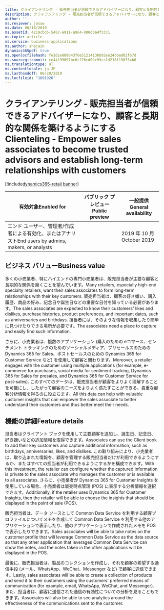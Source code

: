 ```yaml
---
title: クライアンテリング - 販売担当者が信頼できるアドバイザーになり、顧客と長期的な関係を築けるようにする
description: クライアンテリング - 販売担当者が信頼できるアドバイザーになり、顧客と長期的な関係を築けるようにする
author: ''
ms.reviewer: josaw
ms.date: 06/18/2019
ms.assetid: 4219cbd5-546c-e911-a964-000d3a4f33c1
ms.topic: article
ms.service: business-applications
ms.author: shajain
dynamics365pdf: true
ms.openlocfilehash: fe161e889b43f0e51214138892ee24bbad02f67d
ms.sourcegitcommit: ce44199897bc0c276cd02c99cc1d216f198734b0
ms.translationtype: HT
ms.contentlocale: ja-JP
ms.lasthandoff: 06/20/2019
ms.locfileid: "1691926"
---
```

# <a name="clienteling---empower-sales-associates-to-become-trusted-advisors-and-establish-long-term-relationships-with-customers"></a><span data-ttu-id="288f1-103">クライアンテリング - 販売担当者が信頼できるアドバイザーになり、顧客と長期的な関係を築けるようにする</span><span class="sxs-lookup"><span data-stu-id="288f1-103">Clienteling - Empower sales associates to become trusted advisors and establish long-term relationships with customers</span></span>
[!include[dynamics365-retail banner](../includes/dynamics365-retail.md)]

| <span data-ttu-id="288f1-104">有効対象</span><span class="sxs-lookup"><span data-stu-id="288f1-104">Enabled for</span></span>    |  <span data-ttu-id="288f1-105">パブリック プレビュー</span><span class="sxs-lookup"><span data-stu-id="288f1-105">Public preview</span></span> | <span data-ttu-id="288f1-106">一般提供</span><span class="sxs-lookup"><span data-stu-id="288f1-106">General availability</span></span> | 
| ---------- | ---------- |---------- |
|<span data-ttu-id="288f1-107">エンド ユーザー、管理者/作成者による有効化、またはアナリスト</span><span class="sxs-lookup"><span data-stu-id="288f1-107">End users by admins, makers, or analysts</span></span>|| <span data-ttu-id="288f1-108">2019 年 10 月</span><span class="sxs-lookup"><span data-stu-id="288f1-108">October 2019</span></span>|


## <a name="business-value"></a><span data-ttu-id="288f1-109">ビジネス バリュー</span><span class="sxs-lookup"><span data-stu-id="288f1-109">Business value</span></span>
<!-- bv start -->
<span data-ttu-id="288f1-110">多くの小売業者、特にハイエンドの専門小売業者は、販売担当者が主要な顧客と長期的な関係を築くことを望んでいます。</span><span class="sxs-lookup"><span data-stu-id="288f1-110">Many retailers, especially high-end specialty retailers, want their sales associates to form long-term relationships with their key customers.</span></span> <span data-ttu-id="288f1-111">販売担当者は、顧客の好き嫌い、購入履歴、商品の好み、記念日や誕生日などの重要な日付を知っている必要があります。</span><span class="sxs-lookup"><span data-stu-id="288f1-111">The sales associates are expected to know their customers' likes and dislikes, purchase histories, product preferences, and important dates, such as anniversaries and birthdays.</span></span> <span data-ttu-id="288f1-112">担当者には、そのような情報を収集したり簡単に見つけたりできる場所が必要です。</span><span class="sxs-lookup"><span data-stu-id="288f1-112">The associates need a place to capture and easily find such information.</span></span> 

<span data-ttu-id="288f1-113">さらに、小売業者は、複数のアプリケーション (購入のための eコマース、センチメント トラッキングのためのソーシャルメディア、プリセールスのための Dynamics 365 for Sales、ポストセールスのための Dynamics 365 for Customer Service など) を使用して顧客と関わります。</span><span class="sxs-lookup"><span data-stu-id="288f1-113">Moreover, a retailer engages with the customer using multiple applications (for example, e-commerce for purchases, social media for sentiment tracking, Dynamics 365 for Sales for presales, and Dynamics 365 for Customer Service for post-sales).</span></span> <span data-ttu-id="288f1-114">このすべてのデータは、販売担当者が顧客をよりよく理解することを可能にし、したがって顧客のニーズをよりよく満たすことができる、貴重な顧客分析情報を得るのに役立ちます。</span><span class="sxs-lookup"><span data-stu-id="288f1-114">All this data can help with valuable customer insights that can empower the sales associate to better understand their customers and thus better meet their needs.</span></span>
<!-- bv end -->



## <a name="feature-details"></a><span data-ttu-id="288f1-115">機能の詳細</span><span class="sxs-lookup"><span data-stu-id="288f1-115">Feature details</span></span>
<!--feature detail start -->
<span data-ttu-id="288f1-116">担当者はクライアント ブックを使用して主要顧客を追加し、誕生日、記念日、好き嫌いなどの追加情報を取得できます。</span><span class="sxs-lookup"><span data-stu-id="288f1-116">Associates can use the Client book to add their key customers and capture additional information, such as birthdays, anniversaries, likes, and dislikes.</span></span> <span data-ttu-id="288f1-117">この取り組みにより、小売業者は、取り込まれた情報を、顧客を管理する販売担当者だけが利用できるようにするか、またはすべての担当者が利用できるようにするかを構成できます。</span><span class="sxs-lookup"><span data-stu-id="288f1-117">With this investment, the retailer can configure whether the captured information is private to the sales associate who manages the customer or is available to all associates.</span></span> <span data-ttu-id="288f1-118">さらに、小売業者が Dynamics 365 for Customer Insights を使用している場合、小売業者は販売時点管理 (POS) に表示する分析情報を選択できます。</span><span class="sxs-lookup"><span data-stu-id="288f1-118">Additionally, if the retailer uses Dynamics 365 for Customer Insights, then the retailer will be able to choose the insights that should be displayed in the point of sale (POS).</span></span> 

<span data-ttu-id="288f1-119">販売担当者は、データ ソースとして Common Data Service を利用する顧客プロファイルについてメモを作成して Common Data Service を利用する他のアプリケーションで表示したり、他のアプリケーションで作成されたメモを POS で表示したりできます。</span><span class="sxs-lookup"><span data-stu-id="288f1-119">Sales associates will be able to take notes on the customer profile that will leverage Common Data Service as the data source so that any other application that leverages Common Data Service can show the notes, and the notes taken in the other applications will be displayed in the POS.</span></span>

<span data-ttu-id="288f1-120">最後に、販売担当者は、製品のコレクションを作成し、それを顧客の希望する通信手段 (メール、WhatsApp、WeChat、Messenger など) で顧客に送信できます。</span><span class="sxs-lookup"><span data-stu-id="288f1-120">Lastly, sales associates will be able to create a collection of products and send it to their customers using the customers' preferred means of communication (for example, email, WhatsApp, WeChat, and Messenger).</span></span> <span data-ttu-id="288f1-121">また、担当者は、顧客に送信された通信の有効性についての分析を見ることもできます。</span><span class="sxs-lookup"><span data-stu-id="288f1-121">Associates will also be able to see analytics around the effectiveness of the communications sent to the customer.</span></span>
<!--feature detail end -->
